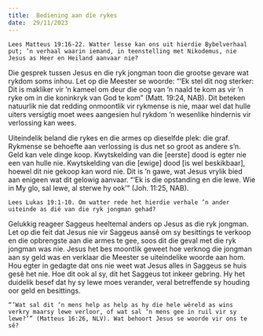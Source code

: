 ```yaml
---
title:  Bediening aan die rykes
date:  29/11/2023
---
```


`Lees Matteus 19:16-22. Watter lesse kan ons uit hierdie Bybelverhaal put; ’n verhaal waarin iemand, in teenstelling met Nikodemus, nie Jesus as Heer en Heiland aanvaar nie?`

Die gesprek tussen Jesus en die ryk jongman toon die grootse gevare wat rykdom soms inhou. Let op die Meester se woorde: “‘Ek stel dit nog sterker: Dit is makliker vir ’n kameel om deur die oog van ’n naald te kom as vir ’n ryke om in die koninkryk van God te kom” (Matt. 19:24, NAB). Dit beteken natuurlik nie dat redding onmoontlik vir rykmense is nie, maar wel dat hulle uiters versigtig moet wees aangesien hul rykdom ’n wesenlike hindernis vir verlossing kan wees.

Uiteindelik beland die rykes en die armes op dieselfde plek: die graf. Rykmense se behoefte aan verlossing is dus net so groot as andere s’n. Geld kan vele dinge koop. Kwytskelding van die [eerste] dood is egter nie een van hulle nie. Kwytskelding van die [ewige] dood [is wel beskikbaar], hoewel dit nie gekoop kan word nie. Dit is ’n gawe, wat Jesus vrylik bied aan enigeen wat dit gelowig aanvaar. “‘Ek is die opstanding en die lewe. Wie in My glo, sal lewe, al sterwe hy ook’” (Joh. 11:25, NAB).

`Lees Lukas 19:1-10. Om watter rede het hierdie verhale ’n ander uiteinde as dié van die ryk jongman gehad?`

Gelukkig reageer Saggeus heeltemal anders op Jesus as die ryk jongman. Let op die feit dat Jesus nie vir Saggeus aansê om sy besittings te verkoop en die opbrengste aan die armes te gee, soos dit die geval met die ryk jongman was nie. Jesus het bes moontlik geweet hoe verknog die jongman aan sy geld was en verklaar die Meester se uiteindelike woorde aan hom. Hou egter in gedagte dat ons nie weet wat Jesus alles in Saggeus se huis gesê het nie. Hoe dit ook al sy, dit het Saggeus tot inkeer gebring. Hy het duidelik besef dat hy sy lewe moes verander, veral betreffende sy houding oor geld en besittings.

`“’Wat sal dit ‘n mens help as help as hy die hele wêreld as wins verkry maarsy lewe verloor, of wat sal ‘n mens gee in ruil vir sy lewe?’” (Matteus 16:26, NLV). Wat behoort Jesus se woorde vir ons te sê?`